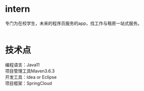 # intern
专门为在校学生，未来的程序员服务的app，找工作与租房一站式服务。<br/>
<br/>
# 技术点
编程语言：Java11<br/>
项目管理工具Maven3.6.3<br/>
开发工具：Idea or Eclipse<br/>
项目框架：SpringCloud<br/>
